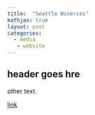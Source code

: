 ```yaml
---
title:  "Seattle Wineries"
mathjax: true
layout: post
categories: 
  - media
   - website
---
```


## header goes hre

other text.

[link](htpps://)
